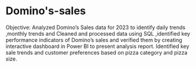 # Domino's-sales
Objective: Analyzed Domino’s Sales data for 2023 to identify daily trends ,monthly trends and
Cleaned and processed data using SQL ,identified key performance indicators of Domino’s sales and verified them by creating interactive dashboard in Power BI to present analysis report.
Identified key sale trends and customer preferences based on pizza category and pizza size.
